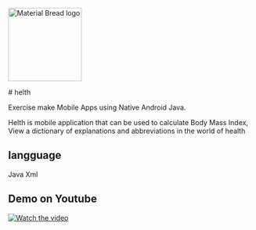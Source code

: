 <p align="left">
  <img width="150" src="https://user-images.githubusercontent.com/53927607/173579921-e3cb4ffb-8d23-4451-a12f-85a5edffdb5a.png" alt="Material Bread logo">
</p>
# helth


Exercise make Mobile Apps using Native Android Java.

Helth is mobile application that can be used to calculate Body Mass Index, View a dictionary of explanations and abbreviations in the world of health

## langguage 
Java
Xml

## Demo on Youtube
[![Watch the video](http://img.youtube.com/vi/IdlHSQna_cc/0.jpg)](https://youtu.be/IdlHSQna_cc "Demo")
